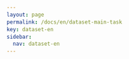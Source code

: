```yaml
---
layout: page
permalink: /docs/en/dataset-main-task
key: dataset-en
sidebar:
  nav: dataset-en
---
```



<head>
    <style>
        .container {
            display: flex;
            justify-content: space-between; Creates space around items
        }

        .image-with-caption {
            width: 100%;
            margin: auto;
        }

        .image-with-caption img {
            width: 100%;
            height: auto;
        }

        .image-with-caption figcaption {
            text-align: center;
            font-size: 1em;
        }
    </style>

    <script>
      MathJax = {
        tex: {
          inlineMath: [['$', '$'], ['\\(', '\\)']],
          displayMath: [['$$', '$$'], ['\\[', '\\]']]
        },
        svg: {
          fontCache: 'global'
        }
      };
    </script>
    <script src="https://cdn.jsdelivr.net/npm/mathjax@3/es5/tex-mml-chtml.js" async></script>
</head>


## Fingerspelling-Related Tasks

<figure class="image-with-caption">
    <img src="../assets/images/fs_tasks.png">
    <figcaption>Overview of fingerspelling-related tasks in our BANZ-FS dataset.</figcaption>
</figure>
<br>

We provide an overview of the BANZSL-FS benchmark tasks and their corresponding evaluation metrics:

<br>

### **Isolated Fingerspelling Recognition (IFSR)**

Given a segmented fingerspelling clip
$\mathbb{V}_{fs} = \{I_{f_s}, ..., I_{f_e}\}$,
the goal of IFSR is to transcribe it into the corresponding letter sequence
$\hat{L} = \{l_1, ..., l_n\}$.

**Evaluation Metric**: **Letter Accuracy**
Defined as:

$$
1 - \frac{\text{EditDistance}(L^*, \hat{L})}{|L^*|}
$$

Where $L^*$ is the ground-truth letter sequence and $\hat{L}$ is the predicted sequence.
This edit-distance-based metric captures correctness, accounting for insertions, deletions, and substitutions.

---
<br>
### **Fingerspelling Detection (FSD)**

Given an untrimmed sign language video
$\mathbb{V} = \{I_1, I_2, \ldots, I_T\}$
with $T$ frames, the goal of FSD is to identify temporal segments $(f_s, f_e)$
that localize fingerspelling intervals within $\mathbb{V}$.

**Evaluation Metric**: **AP@IoU**
- Average Precision is calculated based on temporal Intersection-over-Union (IoU) between predicted and ground-truth segments.
- Higher IoU thresholds reflect stricter localization accuracy.

---
<br>
### **Fingerspelling Detection followed by Recognition (FSD-R)**

This is a two-stage approach:
1. An FSD model predicts temporal segments from an untrimmed sign language video
   $\mathbb{V} = \{I_1, I_2, ..., I_T\}$
2. Each predicted segment is processed by a fingerspelling recognizer to generate the corresponding letter sequence.

**Evaluation Metric**: **AP@Acc**
- Average Precision is computed using the **accuracy of the recognizer** on each predicted segment.
- A prediction is considered correct if its **recognition accuracy exceeds a defined threshold**, ensuring that detected segments are not only well-localized but also **interpretable**.

---

### **Fingerspelling Recognition in Context (FSR-Context)**

Given a full sentence-level sign language video $\mathbb{V}$ and its predicted spoken language translation $\hat{T}$,
the task is to evaluate how accurately the model transcribes **fingerspelled terms embedded in the sentence**.

Fingerspelled spans annotated in the video are aligned with corresponding spans in $\hat{T}$, and **character-level accuracy** is measured.

**Evaluation Metric**: **Letter Accuracy**
<br>


### Baseline Models

<figure class="image-with-caption">
    <img src="../assets/images/fs_benchmarks.png">
    <figcaption>Overview of fingerspelling-related tasks in our BANZ-FS dataset.</figcaption>
</figure>
<br>

We mention that all models used in this work are publicly available. We express profound gratitude to the aforementioned authors for their invaluable contributions. Each of the ISLR models we use is linked below:

- Isolated Fingerspelling Recognition (IFSR)
  - SL-Transformer [GitHub](https://github.com/leftthomas/R2Plus1D-C3D)
  - Iterative-Att [GitHub](https://github.com/yjxiong/temporal-segment-networks)
  - MiCT-RANet [GitHub](https://github.com/google-deepmind/kinetics-i3d)
  - TS-FS-Reg [GitHub](https://github.com/kylemin/S3D)
  - FS-PoseNet [GitHub](https://github.com/facebookresearch/SlowFast)

- Fingerspelling Detection (FSD) and Fingerspelling Detection followed by Recognition (FSD-R)
  - Bi-LSTM CTC [GitHub](https://github.com/facebookresearch/TimeSformer)
  - Modified R-C3D [GitHub](https://github.com/damo-cv/MotionRGBD)
  - TS-FS-Det [GitHub](https://github.com/FangyunWei/SLRT)
  - MT-FS-Det [GitHub](https://github.com/FangyunWei/SLRT)
  - SL-Seg [GitHub](https://github.com/FangyunWei/SLRT)



